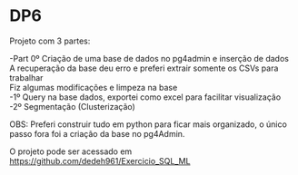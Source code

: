 # DP6 
Projeto com 3 partes:

-Part 0º Criação de uma base de dados no pg4admin e inserção de dados\
    A recuperação da base deu erro e preferi extrair somente os CSVs para trabalhar\
    Fiz algumas modificações e limpeza na base\
-1º Query na base dados, exportei como excel para facilitar visualização\
-2º Segmentação (Clusterização)

OBS: Preferi construir tudo em python para ficar mais organizado, o único passo fora foi a criação da base no pg4Admin.

O projeto pode ser acessado em https://github.com/dedeh961/Exercicio_SQL_ML